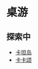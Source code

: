 # 桌游

## 探索中
* [卡坦岛](https://baike.baidu.com/item/%E5%8D%A1%E5%9D%A6%E5%B2%9B/3203413)
* [卡卡颂](https://baike.baidu.com/item/%E5%8D%A1%E5%8D%A1%E9%A2%82/4325719)